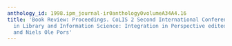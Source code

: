 ```yaml
---
anthology_id: 1998.ipm_journal-ir0anthology0volumeA34A4.16
title: 'Book Review: Proceedings. CoLIS 2 Second International Conference on Conceptions
  in Library and Information Science: Integration in Perspective edited by Peter Ingwersen
  and Niels Ole Pors'
---
```

